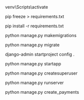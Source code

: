 venv\Scripts\activate

pip freeze > requirements.txt

pip install -r requirements.txt

python manage.py makemigrations

python manage.py migrate

django-admin startproject config .

python manage.py startapp

python manage.py createsuperuser

python manage.py runserver

python manage.py create_payments